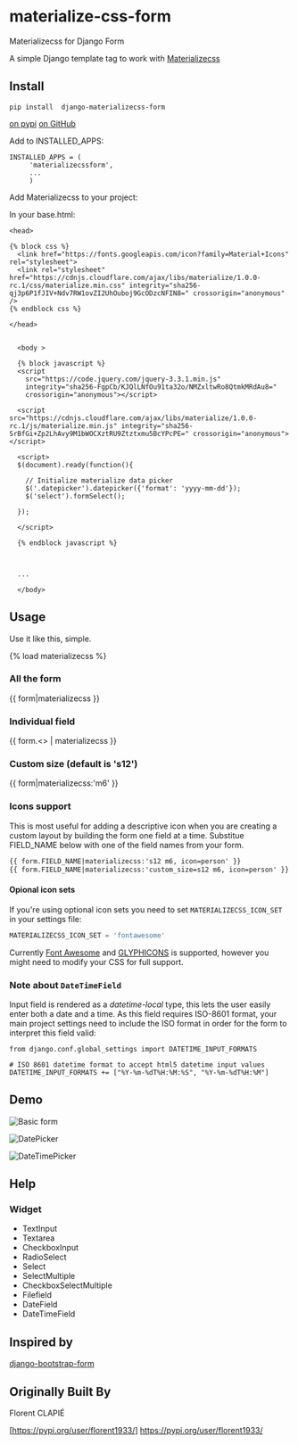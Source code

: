 # materialize-css-form
Materializecss for Django Form

A simple Django template tag to work with [Materializecss](http://materializecss.com/)





## Install


```
pip install  django-materializecss-form

```



[on pypi](https://pypi.python.org/pypi/django-materializecss-form)
[on GitHub](https://github.com/kalwalkden/django-materializecss-form)

Add to INSTALLED_APPS:

```
INSTALLED_APPS = (
     'materializecssform',
     ...
     )
```

Add Materializecss to your project:

In your base.html:

```
<head>

{% block css %}
  <link href="https://fonts.googleapis.com/icon?family=Material+Icons" rel="stylesheet">
  <link rel="stylesheet" href="https://cdnjs.cloudflare.com/ajax/libs/materialize/1.0.0-rc.1/css/materialize.min.css" integrity="sha256-qj3p6P1fJIV+Ndv7RW1ovZI2UhOuboj9GcODzcNFIN8=" crossorigin="anonymous" />
{% endblock css %}

</head>
```

```

  <body >

  {% block javascript %}
  <script
    src="https://code.jquery.com/jquery-3.3.1.min.js"
    integrity="sha256-FgpCb/KJQlLNfOu91ta32o/NMZxltwRo8QtmkMRdAu8="
    crossorigin="anonymous"></script>

  <script src="https://cdnjs.cloudflare.com/ajax/libs/materialize/1.0.0-rc.1/js/materialize.min.js" integrity="sha256-SrBfGi+Zp2LhAvy9M1bWOCXztRU9Ztztxmu5BcYPcPE=" crossorigin="anonymous"></script>

  <script>
  $(document).ready(function(){

    // Initialize materialize data picker
    $('.datepicker').datepicker({'format': 'yyyy-mm-dd'});
    $('select').formSelect();

  });

  </script>

  {% endblock javascript %}



  ...

  </body>
```

## Usage

Use it like this, simple.

{% load materializecss %}

### All the form

{{ form|materializecss }}

### Individual field

{{ form.<<field name>> | materializecss }}


### Custom size (default is 's12')

{{ form|materializecss:'m6' }}


### Icons support
This is most useful for adding a descriptive icon when you are creating a custom layout by building the form one field at a time. Substitue FIELD_NAME below with one of the field names from your form.
```html
{{ form.FIELD_NAME|materializecss:'s12 m6, icon=person' }}
{{ form.FIELD_NAME|materializecss:'custom_size=s12 m6, icon=person' }}
```

#### Opional icon sets
If you're using optional icon sets you need to set `MATERIALIZECSS_ICON_SET` in your settings file:

```python
MATERIALIZECSS_ICON_SET = 'fontawesome'
```
Currently [Font Awesome](https://www.fontawesome.com/) and [GLYPHICONS](https://www.glyphicons.com) is supported, however you might need to modify your CSS for full support.

### Note about `DateTimeField`
Input field is rendered as a *datetime-local* type, this lets the user easily enter both a date and a time. As this field requires ISO-8601 format, your main project settings need to include the ISO format in order for the form to interpret this field valid:
```
from django.conf.global_settings import DATETIME_INPUT_FORMATS

# ISO 8601 datetime format to accept html5 datetime input values
DATETIME_INPUT_FORMATS += ["%Y-%m-%dT%H:%M:%S", "%Y-%m-%dT%H:%M"]
```

## Demo

![Basic form](https://cloud.githubusercontent.com/assets/3958123/6165004/a1984f52-b2a4-11e4-8ae2-078505991b0d.png)

![DatePicker](https://cloud.githubusercontent.com/assets/3958123/6165005/a19bf044-b2a4-11e4-9989-6a64f9c97087.png)

![DateTimePicker](https://user-images.githubusercontent.com/556361/49763533-8a44f580-fc92-11e8-8d24-f45373becd11.png)

## Help

### Widget

- TextInput
- Textarea
- CheckboxInput
- RadioSelect
- Select
- SelectMultiple
- CheckboxSelectMultiple
- Filefield
- DateField
- DateTimeField



## Inspired by

[django-bootstrap-form](https://github.com/tzangms/django-bootstrap-form)

## Originally Built By

Florent CLAPIÉ

[https://pypi.org/user/florent1933/] https://pypi.org/user/florent1933/

